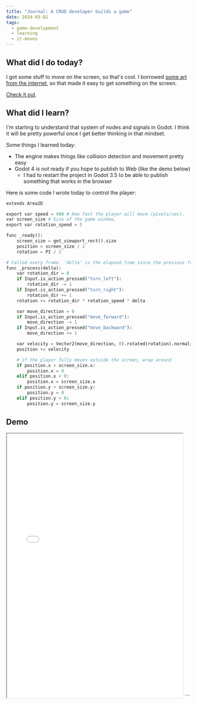 ```yaml
---
title: "Journal: A CRUD developer builds a game"
date: 2024-03-02
tags:
  - game-development
  - learning
  - it-moves
---
```


## What did I do today?

I got some stuff to move on the screen, so that's cool. I borrowed [some art from the internet](https://kenney-assets.itch.io/top-down-tanks-redux), so that made it easy to get something on the screen.

[Check it out](#demo).

## What did I learn?

I'm starting to understand that system of nodes and signals in Godot. I think it will be pretty powerful once I get better thinking in that mindset.

Some things I learned today:

- The engine makes things like collision detection and movement pretty easy
- Godot 4 _is not_ ready if you hope to publish to Web (like the demo below)
  - I had to restart the project in Godot 3.5 to be able to publish something that works in the browser

Here is some code I wrote today to control the player:

```python
extends Area2D

export var speed = 400 # How fast the player will move (pixels/sec).
var screen_size # Size of the game window.
export var rotation_speed = 5

func _ready():
	screen_size = get_viewport_rect().size
	position = screen_size / 2
	rotation = PI / 2

# Called every frame. 'delta' is the elapsed time since the previous frame.
func _process(delta):
	var rotation_dir = 0
	if Input.is_action_pressed("turn_left"):
		rotation_dir -= 1
	if Input.is_action_pressed("turn_right"):
		rotation_dir += 1
	rotation += rotation_dir * rotation_speed * delta

	var move_direction = 0
	if Input.is_action_pressed("move_forward"):
		move_direction -= 1
	if Input.is_action_pressed("move_backward"):
		move_direction += 1

	var velocity = Vector2(move_direction, 0).rotated(rotation).normalized() * speed * delta
	position += velocity

	# if the player fully moves outside the screen, wrap around
	if position.x > screen_size.x:
		position.x = 0
	elif position.x < 0:
		position.x = screen_size.x
	if position.y > screen_size.y:
		position.y = 0
	elif position.y < 0:
		position.y = screen_size.y
```

## Demo

<iframe src="/tanks-of-fury/builds/02032024" width="480" height="720"></iframe>
```
